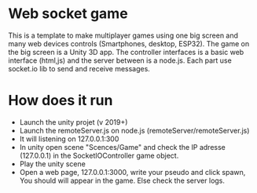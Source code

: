 # Web socket game
This is a template to make multiplayer games using one big screen and many web devices controls (Smartphones, desktop, ESP32).
The game on the big screen is a Unity 3D app. The controller interfaces is a basic web interface (html,js) and the server between is a node.js. 
Each part use socket.io lib to send and receive messages.

# How does it run
- Launch the unity projet (v 2019+)
- Launch the remoteServer.js on node.js (remoteServer/remoteServer.js)
- It will listening on 127.0.0.1:300
- In unity open scene "Scences/Game" and check the IP adresse (127.0.0.1) in the SocketIOController game object. 
- Play the unity scene
- Open a web page, 127.0.0.1:3000, write your pseudo and click spawn, You should will appear in the game. Else check the server logs.

